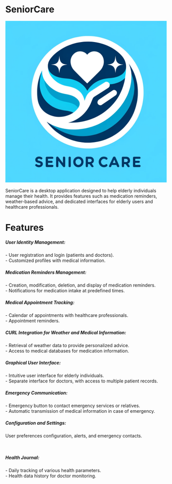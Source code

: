 # SeniorCare

![Icon](icon.png)

SeniorCare is a desktop application designed to help elderly individuals manage their health. It provides features such as medication reminders, weather-based advice, and dedicated interfaces for elderly users and healthcare professionals.

<h1> Features</h1>
<h5>User Identity Management:</h5>
<p>
  - User registration and login (patients and doctors).<br>
  - Customized profiles with medical information.<br>
</p>
<h5>Medication Reminders Management:</h5>
<p>
  - Creation, modification, deletion, and display of medication reminders.<br>
  - Notifications for medication intake at predefined times.<br>
</p>
  <h5>Medical Appointment Tracking:</h5> 
<p>
  - Calendar of appointments with healthcare professionals.<br>
  - Appointment reminders.<br>
</p>
  <h5>CURL Integration for Weather and Medical Information:</h5>
<p>
  - Retrieval of weather data to provide personalized advice.<br>
  - Access to medical databases for medication information.<br>
</p>
  <h5>Graphical User Interface:</h5>
<p>
  - Intuitive user interface for elderly individuals.<br>
  - Separate interface for doctors, with access to multiple patient records.<br>
</p>
<h5> Emergency Communication:</h5>
<p>
  - Emergency button to contact emergency services or relatives.<br>
  - Automatic transmission of medical information in case of emergency.<br>
</p>
<h5>Configuration and Settings:</h5>
<p>
User preferences configuration, alerts, and emergency contacts.</p><br>
<h5>Health Journal:</h5>
<p>
  - Daily tracking of various health parameters.<br>
  - Health data history for doctor monitoring.<br>
</p>
